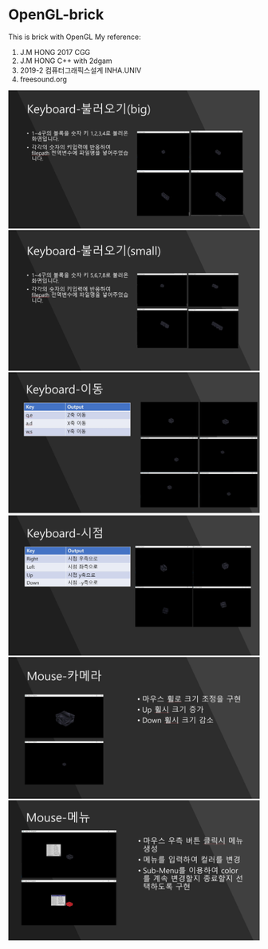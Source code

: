 # OpenGL-brick
This is brick with OpenGL
My reference: 
1. J.M HONG 2017 CGG
2. J.M HONG C++ with 2dgam
3. 2019-2 컴퓨터그래픽스설계 INHA.UNIV
4. freesound.org

![1](./res/1.jpg)
![2](./res/2.jpg)
![3](./res/3.jpg)
![4](./res/4.jpg)
![6](./res/6.jpg)
![5](./res/5.jpg)



